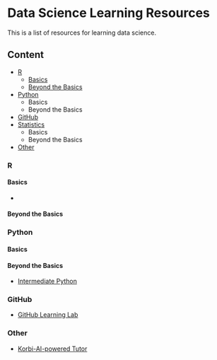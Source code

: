 # Data Science Learning Resources
This is a list of resources for learning data science.

## Content

- [R](#r)
   * [Basics](#basics)
   * [Beyond the Basics](#beyond-the-basics)
- [Python](#python)
  * Basics
  * Beyond the Basics
- [GitHub](#github)
- [Statistics](#statistics)
  * Basics
  * Beyond the Basics
- [Other](#other)

### R 
#### Basics
* 
#### Beyond the Basics

### Python 

#### Basics

#### Beyond the Basics
* [Intermediate Python](https://github.com/yasoob/intermediatePython) 


### GitHub
* [GitHub Learning Lab](https://lab.github.com/)

### Other
* [Korbi-AI-powered Tutor](https://www.korbit.ai/)
